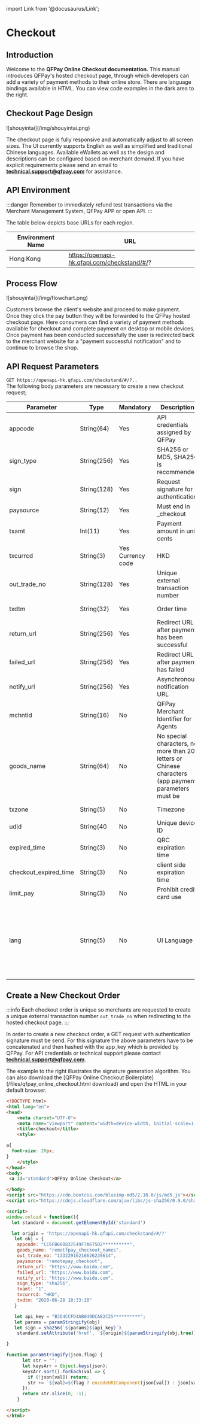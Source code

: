 import Link from '@docusaurus/Link';

# Checkout

## Introduction

Welcome to the **QFPay Online Checkout documentation.** This manual introduces QFPay's hosted checkout page, through which developers can add a variety of payment methods to their online store. There are language bindings available in HTML. You can view code examples in the dark area to the right.

## Checkout Page Design

<Link href="/img/shouyintai.png"> ![shouyintai](/img/shouyintai.png) </Link>

The checkout page is fully responsive and automatically adjust to all screen sizes. The UI currently supports English as well as simplified and traditional Chinese languages. Available eWallets as well as the design and descriptions can be configured based on merchant demand. If you have explicit requirements please send an email to **technical.support@qfpay.com** for assistance.

## API Environment

:::danger
Remember to immediately refund test transactions via the Merchant Management System, QFPay APP or open API.
:::

The table below depicts base URLs for each region.

| Environment Name | URL              |
| ---------- | ------------------------- |
| Hong Kong | https://openapi-hk.qfapi.com/checkstand/#/? |

## Process Flow

<Link href="/img/flowchart.png"> ![shouyintai](/img/flowchart.png) </Link>

Customers browse the client's website and proceed to make payment. Once they click the pay button they will be forwarded to the QFPay hosted checkout page. Here consumers can find a variety of payment methods available for checkout and complete payment on desktop or mobile devices. Once payment has been conducted successfully the user is redirected back to the merchant website for a "payment successful notification" and to continue to browse the shop.

## API Request Parameters

`GET https://openapi-hk.qfapi.com/checkstand/#/?..` <br/>
The following body parameters are necessary to create a new checkout request;

 | Parameter | Type | Mandatory | Description | Example |
| ---------- | ----------- | ----------- | ----------- | ----------- |
 | appcode | String(64) | Yes|API credentials assigned by QFPay|	A6A49A******************5032|
|sign_type | String(256)|Yes|SHA256 or MD5, SHA256 is recommended|	sha256|
|sign | String(128)	|Yes|	Request signature for authentication|	3b020a6349646684ebeeb0ec2cd3d1fb|
|paysource	 | String(12)|	Yes|	Must end in _checkout|	remotepay_checkout|
|txamt	 | Int(11)|	Yes|	Payment amount in unit cents|	1099|
|txcurrcd |String(3)|	Yes	Currency code|	HKD|
|out_trade_no|	String(128)|	Yes|	Unique external transaction number|	202005270001|
|txdtm	|String(32)	|Yes|	Order time	|2020-06-24 20:04:37, Format: YYYY-MM-DD hh:mm:ss|
|return_url|	String(256)|	Yes	|Redirect URL after payment has been successful	|https://xxx.com/return/success|
|failed_url	|String(256)|	Yes	|Redirect URL after payment has failed	|https://xxx.com/return/failed|
|notify_url	|String(256)|	Yes	|Asynchronous notification URL	|https://xxx.com/notify/success|
|mchntid	|String(16)|	No|QFPay Merchant Identifier for Agents|PAKjVHJmQe|
|goods_name	|String(64)|	No	|No special characters, no more than 20 letters or Chinese characters (app payment parameters must be |passed). If you want to display the merchant name on the clearing file, this parameter must be empty.|
|txzone	|String(5)	|No	|Timezone	|This field is used to record the local order time, the default is Beijing time +0800.|
|udid	|String(40	|No	|Unique device ID	|0001|
|expired_time	|String(3)	|No	|QRC expiration time|Unit in minutes, minimum 5 minutes, maximum 120 minutes, only WeChat Pay, Alipay |and Alipay_hk support this parameter|
|checkout_expired_time	|String(3)	|No	|client side expiration time|Unit in minutes, the checkout page will be redirect to fail url when time is up|
|limit_pay	|String(3)	|No	|Prohibit credit card use|The parameter value is specified as no_credit, which prohibits the use of |credit card payments, only WeChat Pay supports this feature.|
|lang|String(5)|No|UI Language|possible values: <br/> zh-hk (Hong Kong Traditional Chinese) <br/> zh-cn (Simplified Chinese) <br/> en (English) <br/> The checkout page will use default language of browser if do not pass this parameter in checkout request. If pass this parameter in checkout request, do not include this parameter in generating signature.|

## Create a New Checkout Order

:::info
Each checkout order is unique so merchants are requested to create a unique external transaction number `out_trade_no` when redirecting to the hosted checkout page.
::: 

In order to create a new checkout order, a GET request with authentication signature must be send. For this signature the above parameters have to be concatenated and then hashed with the app_key which is provided by QFPay. For API credentials or technical support please contact **technical.support@qfpay.com**.

The example to the right illustrates the signature generation algorithm. You can also download the [QFPay Online Checkout Boilerplate](/files/qfpay_online_checkout.html download) and open the HTML in your default browser.

```html
<!DOCTYPE html>
<html lang="en">
<head>
    <meta charset="UTF-8">
    <meta name="viewport" content="width=device-width, initial-scale=1.0">
    <title>checkout</title>
    <style>

a{
  font-size: 20px;
}
    </style>
</head>
<body>
 <a id="standard">QFPay Online Checkout</a>

</body>
<script src="https://cdn.bootcss.com/blueimp-md5/2.10.0/js/md5.js"></script>
<script src="https://cdnjs.cloudflare.com/ajax/libs/js-sha256/0.9.0/sha256.min.js"></script>

<script> 
window.onload = function(){
  let standard = document.getElementById('standard')

  let origin = 'https://openapi-hk.qfapi.com/checkstand/#/?'
   let obj = {
    appcode: "CC6FB660837E49F7A675D2**********",
    goods_name: "remotfpay_checkout_names",
    out_trade_no: "13322916216626239614",
    paysource: "remotepay_checkout",
    return_url: "https://www.baidu.com",
    failed_url: "https://www.baidu.com",
    notify_url: "https://www.baidu.com",
    sign_type: "sha256",
    txamt: "1",
    txcurrcd: "HKD",
    txdtm: "2020-06-28 18:33:20"
   }

   let api_key = "B3D4CCFD4AB049DCA82C25**********";
   let params = paramStringify(obj) 
   let sign = sha256(`${params}${api_key}`)
    standard.setAttribute('href', `${origin}${paramStringify(obj,true)}&sign=${sign}`)

}   

function paramStringify(json,flag) {
      let str = "";
      let keysArr = Object.keys(json);
      keysArr.sort().forEach(val => {
        if (!json[val]) return;
        str += `${val}=${flag ? encodeURIComponent(json[val]) : json[val]}&`;
      });
      return str.slice(0, -1);
    }

</script>
</html>
```
